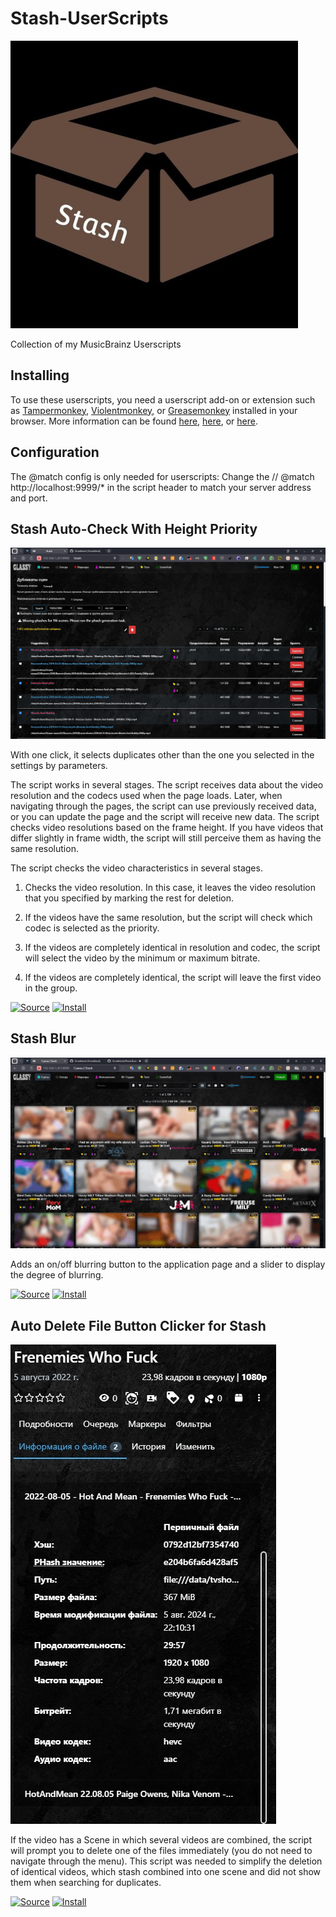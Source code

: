 # Stash-UserScripts
![stash](https://github.com/Druidblack/Stash-UserScripts/blob/main/add/24867471.jpg)

Collection of my MusicBrainz Userscripts

## Installing

To use these userscripts, you need a userscript add-on or extension such as [Tampermonkey](https://www.tampermonkey.net/), [Violentmonkey](https://violentmonkey.github.io/), or [Greasemonkey](https://addons.mozilla.org/en-GB/firefox/addon/greasemonkey/) installed in your browser. More information can be found [here](https://stackapps.com/tags/script/info), [here](https://openuserjs.org/about/Userscript-Beginners-HOWTO), or [here](https://userscripts-mirror.org/about/installing.html).

## Configuration
The @match config is only needed for userscripts: Change the // @match        http://localhost:9999/* in the script header to match your server address and port.

## Stash Auto-Check With Height Priority
![1](https://github.com/Druidblack/Stash-UserScripts/blob/main/add/prim.jpg)

With one click, it selects duplicates other than the one you selected in the settings by parameters.

The script works in several stages. The script receives data about the video resolution and the codecs used when the page loads. Later, when navigating through the pages, the script can use previously received data, or you can update the page and the script will receive new data.
The script checks video resolutions based on the frame height. If you have videos that differ slightly in frame width, the script will still perceive them as having the same resolution.

The script checks the video characteristics in several stages. 

1. Checks the video resolution. In this case, it leaves the video resolution that you specified by marking the rest for deletion.

2. If the videos have the same resolution, but the script will check which codec is selected as the priority.

3. If the videos are completely identical in resolution and codec, the script will select the video by the minimum or maximum bitrate.

4. If the videos are completely identical, the script will leave the first video in the group.

[![Source](https://github.com/Druidblack/MusicBrainz-UserScripts/blob/main/add/Source-button.png)](https://github.com/Druidblack/Stash-UserScripts/blob/main/stash_auto_check_with_height_priority.user.js)
[![Install](https://github.com/Druidblack/MusicBrainz-UserScripts/blob/main/add/Install-button.png)](https://github.com/Druidblack/Stash-UserScripts/raw/main/stash_auto_check_with_height_priority.user.js)

## Stash Blur
![2](https://github.com/Druidblack/Stash-UserScripts/blob/main/add/anim.gif)

Adds an on/off blurring button to the application page and a slider to display the degree of blurring.

[![Source](https://github.com/Druidblack/MusicBrainz-UserScripts/blob/main/add/Source-button.png)](https://github.com/Druidblack/Stash-UserScripts/blob/main/button_clicker.user.js)
[![Install](https://github.com/Druidblack/MusicBrainz-UserScripts/blob/main/add/Install-button.png)](https://github.com/Druidblack/Stash-UserScripts/raw/main/button_clicker.user.js)

## Auto Delete File Button Clicker for Stash

![3](https://github.com/Druidblack/Stash-UserScripts/blob/main/add/444.jpg)

If the video has a Scene in which several videos are combined, the script will prompt you to delete one of the files immediately (you do not need to navigate through the menu). This script was needed to simplify the deletion of identical videos, which stash combined into one scene and did not show them when searching for duplicates.

[![Source](https://github.com/Druidblack/MusicBrainz-UserScripts/blob/main/add/Source-button.png)](https://github.com/Druidblack/Stash-UserScripts/blob/main/stash_blur.user.js)
[![Install](https://github.com/Druidblack/MusicBrainz-UserScripts/blob/main/add/Install-button.png)](https://github.com/Druidblack/Stash-UserScripts/raw/main/stash_blur.user.js)

